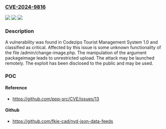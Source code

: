 ### [CVE-2024-9816](https://cve.mitre.org/cgi-bin/cvename.cgi?name=CVE-2024-9816)
![](https://img.shields.io/static/v1?label=Product&message=Tourist%20Management%20System&color=blue)
![](https://img.shields.io/static/v1?label=Version&message=%3D%201.0%20&color=brighgreen)
![](https://img.shields.io/static/v1?label=Vulnerability&message=Unrestricted%20Upload&color=brighgreen)

### Description

A vulnerability was found in Codezips Tourist Management System 1.0 and classified as critical. Affected by this issue is some unknown functionality of the file /admin/change-image.php. The manipulation of the argument packageimage leads to unrestricted upload. The attack may be launched remotely. The exploit has been disclosed to the public and may be used.

### POC

#### Reference
- https://github.com/ppp-src/CVE/issues/13

#### Github
- https://github.com/fkie-cad/nvd-json-data-feeds


